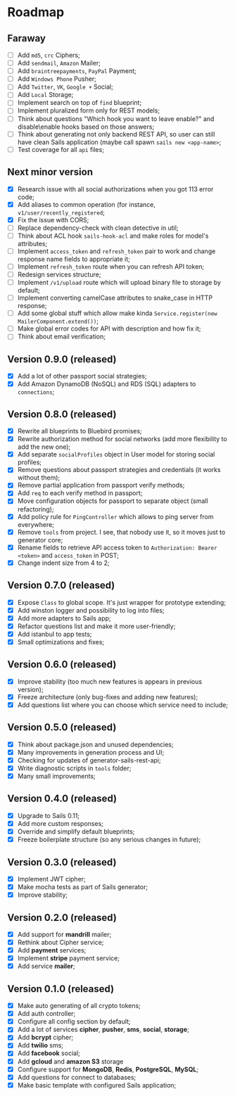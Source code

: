 # Roadmap

## Faraway

- [ ] Add `md5`, `crc` Ciphers;
- [ ] Add `sendmail`, `Amazon` Mailer;
- [ ] Add `braintreepayments`, `PayPal` Payment;
- [ ] Add `Windows Phone` Pusher;
- [ ] Add `Twitter`, `VK`, `Google +` Social;
- [ ] Add `Local` Storage;
- [ ] Implement search on top of `find` blueprint;
- [ ] Implement pluralized form only for REST models;
- [ ] Think about questions "Which hook you want to leave enable?" and disable\enable hooks based on those answers;
- [ ] Think about generating not only backend REST API, so user can still have clean Sails application (maybe call spawn `sails new <app-name>`;
- [ ] Test coverage for all `api` files;

## Next minor version

- [x] Research issue with all social authorizations when you got 113 error code;
- [x] Add aliases to common operation (for instance, `v1/user/recently_registered`;
- [x] Fix the issue with CORS;
- [ ] Replace dependency-check with clean detective in util;
- [ ] Think about ACL hook `sails-hook-acl` and make roles for model's attributes;
- [ ] Implement `access_token` and `refresh_token` pair to work and change response name fields to appropriate it;
- [ ] Implement `refresh_token` route when you can refresh API token;
- [ ] Redesign services structure;
- [ ] Implement `/v1/upload` route which will upload binary file to storage by default;
- [ ] Implement converting camelCase attributes to snake_case in HTTP response;
- [ ] Add some global stuff which allow make kinda `Service.register(new MailerComponent.extend())`;
- [ ] Make global error codes for API with description and how fix it;
- [ ] Think about email verification;

## Version 0.9.0 (released)

- [x] Add a lot of other passport social strategies;
- [x] Add Amazon DynamoDB (NoSQL) and RDS (SQL) adapters to `connections`;

## Version 0.8.0 (released)

- [x] Rewrite all blueprints to Bluebird promises;
- [x] Rewrite authorization method for social networks (add more flexibility to add the new one);
- [x] Add separate `socialProfiles` object in User model for storing social profiles;
- [x] Remove questions about passport strategies and credentials (it works without them);
- [x] Remove partial application from passport verify methods;
- [x] Add `req` to each verify method in passport;
- [x] Move configuration objects for passport to separate object (small refactoring);
- [x] Add policy rule for `PingController` which allows to ping server from everywhere;
- [x] Remove `tools` from project. I see, that nobody use it, so it moves just to generator core;
- [x] Rename fields to retrieve API access token to `Authorization: Bearer <token>` and `access_token` in POST;
- [x] Change indent size from 4 to 2;

## Version 0.7.0 (released)

- [x] Expose `Class` to global scope. It's just wrapper for prototype extending;
- [x] Add winston logger and possibility to log into files;
- [x] Add more adapters to Sails app;
- [x] Refactor questions list and make it more user-friendly;
- [x] Add istanbul to app tests;
- [x] Small optimizations and fixes;

## Version 0.6.0 (released)

- [x] Improve stability (too much new features is appears in previous version);
- [x] Freeze architecture (only bug-fixes and adding new features);
- [x] Add questions list where you can choose which service need to include;

## Version 0.5.0 (released)

- [x] Think about package.json and unused dependencies;
- [x] Many improvements in generation process and UI;
- [x] Checking for updates of generator-sails-rest-api;
- [x] Write diagnostic scripts in `tools` folder;
- [x] Many small improvements;

## Version 0.4.0 (released)

- [x] Upgrade to Sails 0.11;
- [x] Add more custom responses;
- [x] Override and simplify default blueprints;
- [x] Freeze boilerplate structure (so any serious changes in future);

## Version 0.3.0 (released)

- [x] Implement JWT cipher;
- [x] Make mocha tests as part of Sails generator;
- [x] Improve stability;

## Version 0.2.0 (released)

- [x] Add support for **mandrill** mailer;
- [x] Rethink about Cipher service;
- [x] Add **payment** services;
- [x] Implement **stripe** payment service;
- [x] Add service **mailer**;

## Version 0.1.0 (released)
- [x] Make auto generating of all crypto tokens;
- [x] Add auth controller;
- [x] Configure all config section by default;
- [x] Add a lot of services **cipher**, **pusher**, **sms**, **social**, **storage**;
- [x] Add **bcrypt** cipher;
- [x] Add **twilio** sms;
- [x] Add **facebook** social;
- [x] Add **gcloud** and **amazon S3** storage
- [x] Configure support for **MongoDB**, **Redis**, **PostgreSQL**, **MySQL**;
- [x] Add questions for connect to databases;
- [x] Make basic template with configured Sails application;
